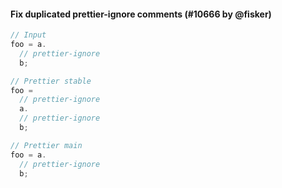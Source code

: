 #### Fix duplicated prettier-ignore comments (#10666 by @fisker)

<!-- prettier-ignore -->
```jsx
// Input
foo = a.
  // prettier-ignore
  b;

// Prettier stable
foo =
  // prettier-ignore
  a.
  // prettier-ignore
  b;

// Prettier main
foo = a.
  // prettier-ignore
  b;
```
